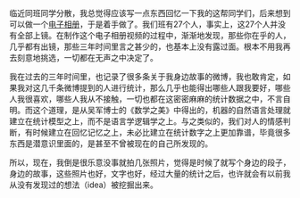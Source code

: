 临近同班同学分散，我总觉得应该写一点东西回忆一下我的这帮同学们，后来想到可以做一个[电子相册](http://hktkdy.com/2015/05/29/201505/0515/)，于是着手做了。我们班有27个人，事实上，这27个人并没有全部上镜。在制作这个电子相册视频的过程中，渐渐地发现，那些你在乎的人，几乎都有出镜，那些三年时间里言之甚少的，也基本上没有露过面。根本不用我再去刻意地挑选，一切都在无声之中决定了。

我在过去的三年时间里，也记录了很多条关于我身边故事的微博，我也敢肯定，如果我对这几千条微博提到的人进行统计，那么几乎也能得出哪些人跟我要好，哪些人我很喜欢，哪些人我从不接触，一切也都在这密密麻麻的统计数据之中，不言自明。而这个道理，是从吴军博士的《数学之美》中得出的，机器的自然语言处理就建立在统计模型之上，而不是语言学逻辑学之上。与之类似的，我们对人的情感判断，有时候建立在回忆记忆之上，未必比建立在统计数字之上更加靠谱，毕竟很多东西是潜意识里面的，是甚至不曾被现在的自己所发现的。


所以，现在，我倒是很乐意没事就拍几张照片，觉得是时候了就写个身边的段子，身边的故事，这些照片也好，文字也好，经过大量的统计之后，也许就会有以前我从没有发现过的想法（idea）被挖掘出来。

